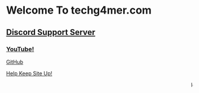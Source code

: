 <h1>Welcome To techg4mer.com</h1>
<h2><a href="https://discord.gg/97C2v9rNVt">Discord Support Server</a></h2>
<h3><a href="https://www.youtube.com/channel/UCIaUjRKg92Df9VeBxrXjv5A">YouTube!</a></h3>
<p><a href="https://github.com/TechG4mer">GitHub</a></h4>
<p><a href="https://streamlabs.com/tech_g4mer">Help Keep Site Up!</a></p>
<marquee>lol</marquee>
